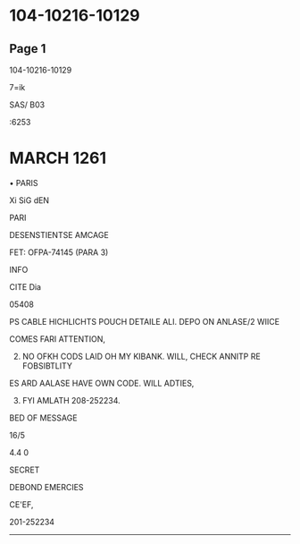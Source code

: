 # 104-10216-10129

## Page 1

104-10216-10129

7=ik

SAS/ B03

:6253

# MARCH 1261

• PARIS

Xi SiG dEN

PARI

DESENSTIENTSE AMCAGE

FET: OFPA-74145 (PARA 3)

INFO

CITE Dia

05408

PS CABLE HICHLICHTS POUCH DETAILE ALI. DEPO ON ANLASE/2 WIICE

COMES FARI ATTENTION,

2. NO OFKH CODS LAID OH MY KIBANK. WILL, CHECK ANNITP RE FOBSIBTLITY

ES ARD AALASE HAVE OWN CODE. WILL ADTIES,

3. FYI AMLATH 208-252234.

BED OF MESSAGE

16/5

4.4 0

SECRET

DEBOND EMERCIES

CE'EF,

201-252234

---


